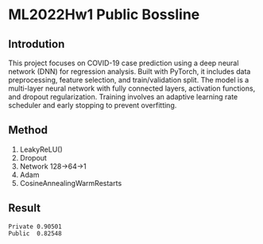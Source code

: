 # ML2022Hw1 Public Bossline
## Introdution
This project focuses on COVID-19 case prediction using a deep neural network (DNN) for regression analysis. Built with PyTorch, it includes data preprocessing, feature selection, and train/validation split. The model is a multi-layer neural network with fully connected layers, activation functions, and dropout regularization. Training involves an adaptive learning rate scheduler and early stopping to prevent overfitting.
## Method
1. LeakyReLU()
2. Dropout
3. Network 128->64->1
4. Adam
5. CosineAnnealingWarmRestarts
## Result
```
Private 0.90501
Public  0.82548
```
